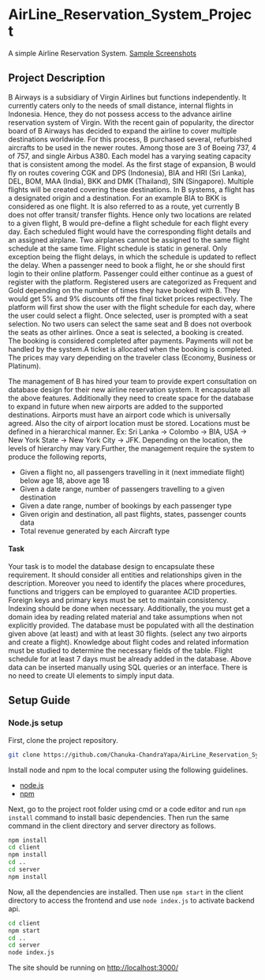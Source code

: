# AirLine_Reservation_System_Project
A simple Airline Reservation System. [Sample Screenshots](./Screenshots)

## Project Description

B Airways is a subsidiary of Virgin Airlines but functions independently. It currently caters only to the needs of small distance, internal flights in Indonesia. Hence, they do not possess access to the advance airline reservation system of Virgin. With the recent gain of popularity, the director board of B Airways has decided to expand the airline to cover multiple destinations worldwide. For this process, B purchased several, refurbished aircrafts to be used in the newer routes. Among those are 3 of Boeing 737, 4 of 757, and single Airbus A380. Each model has a varying seating capacity that is consistent among the model. As the first stage of expansion, B would fly on routes covering CGK and DPS (Indonesia), BIA and HRI (Sri Lanka), DEL, BOM, MAA (India), BKK and DMK (Thailand), SIN (Singapore). Multiple flights will be created covering these destinations. In B systems, a flight has a designated origin and a destination. For an example BIA to BKK is considered as one flight. It is also referred to as a route, yet currently B does not offer transit/ transfer flights. Hence only two locations are related to a given flight, B would pre-define a flight schedule for each flight every day. Each scheduled flight would have the corresponding flight details and an assigned airplane. Two airplanes cannot be assigned to the same flight schedule at the same time. Flight schedule is static in general. Only exception being the flight delays, in which the schedule is updated to reflect the delay. When a passenger need to book a flight, he or she should first login to their online platform. Passenger could either continue as a guest of register with the platform. Registered users are categorized as Frequent and Gold depending on the number of times they have booked with B. They would get 5% and 9% discounts off the final ticket prices respectively. The platform will first show the user with the flight schedule for each day, where the user could select a flight. Once selected, user is prompted with a seat selection. No two users can select the same seat and B does not overbook the seats as other airlines. Once a seat is selected, a booking is created. The booking is considered completed after payments. Payments will not be handled by the system.A ticket is allocated when the booking is completed. The prices may vary depending on the traveler class (Economy, Business or Platinum).

The management of B has hired your team to provide expert consultation on database design for their new airline reservation system. It encapsulate all the above features. Additionally they need to create space for the database to expand in future when new airports are added to the supported destinations. Airports must have an airport code which is universally agreed. Also the city of airport location must be stored. Locations must be defined in a hierarchical manner.
Ex: Sri Lanka → Colombo → BIA, USA → New York State → New York City → JFK.
Depending on the location, the levels of hierarchy may vary.Further, the management require the system to produce the following reports,
- Given a flight no, all passengers travelling in it (next immediate flight) below age 18,
above age 18
- Given a date range, number of passengers travelling to a given destination
- Given a date range, number of bookings by each passenger type
- Given origin and destination, all past flights, states, passenger counts data
- Total revenue generated by each Aircraft type

#### Task
Your task is to model the database design to encapsulate these requirement. It should consider all entities and relationships given in the description. Moreover you need to identify the places where procedures, functions and triggers can be employed to guarantee ACID properties. Foreign keys and primary keys must be set to maintain consistency. Indexing should be done when necessary. Additionally, the you must get a domain idea by reading related material and take assumptions when not explicitly provided. The database must be populated with all the destination given above (at least) and with at least 30 flights. (select any two airports and create a flight). Knowledge about flight codes and related information must be studied to determine the necessary fields of the table. Flight schedule for at least 7 days must be already added in the database. Above data can be inserted manually using SQL queries or an interface. There is no need to create UI elements to simply input data.

## Setup Guide

### Node.js setup

First, clone the project repository.

```bash
git clone https://github.com/Chanuka-ChandraYapa/AirLine_Reservation_System_Project.git
```

Install node and npm to the local computer using the following guidelines.

* [node.js](https://nodejs.org/en/)
* [npm](https://www.npmjs.com/get-npm)




 Next, go to the project root folder using cmd or a code editor and run `npm install` command to install basic dependencies. Then run the same command in the client directory and server directory as follows.

```bash
npm install
cd client
npm install
cd ..
cd server
npm install
```
Now, all the dependencies are installed. Then use `npm start` in the client directory to access the frontend and use  `node index.js` to activate backend api.

```bash
cd client
npm start
cd ..
cd server
node index.js
```

The site should be running on <http://localhost:3000/>
